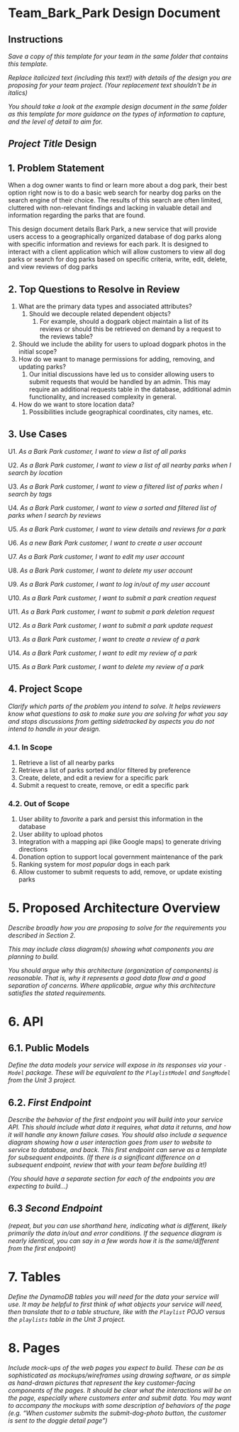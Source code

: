 # Team_Bark_Park Design Document

## Instructions

*Save a copy of this template for your team in the same folder that contains
this template.*

*Replace italicized text (including this text!) with details of the design you
are proposing for your team project. (Your replacement text shouldn't be in
italics)*

*You should take a look at the example design document in the same folder as
this template for more guidance on the types of information to capture, and the
level of detail to aim for.*

## *Project Title* Design

## 1. Problem Statement

When a dog owner wants to find or learn more about a dog park, their best option right now is to do a basic web search for nearby dog parks
on the search engine of their choice. The results of this search are often limited, cluttered with non-relevant findings and 
lacking in valuable detail and information regarding the parks that are found.

This design document details Bark Park, a new service that will provide users access to a geographically organized database
of dog parks along with specific information and reviews for each park. It is designed to interact with a
client application which will allow customers to view all dog parks or search for dog parks based on specific criteria, write, edit, delete, and view reviews of dog parks


## 2. Top Questions to Resolve in Review

1. What are the primary data types and associated attributes?
   1. Should we decouple related dependent objects?
      1. For example, should a dogpark object maintain a list of its reviews or should this be retrieved
         on demand by a request to the reviews table?
2. Should we include the ability for users to upload dogpark photos in the initial scope?
3. How do we want to manage permissions for adding, removing, and updating parks?
   1. Our initial discussions have led us to consider allowing users to submit requests that would be handled by an admin.
   This may require an additional requests table in the database, additional admin functionality, and increased
   complexity in general.
4. How do we want to store location data?
   1. Possibilities include geographical coordinates, city names, etc.

## 3. Use Cases

U1. *As a Bark Park customer, I want to view a list of all parks*

U2. *As a Bark Park customer, I want to view a list of all nearby parks when I search by location*
    
U3. *As a Bark Park customer, I want to view a filtered list of parks when I search by tags*

U4. *As a Bark Park customer, I want to view a sorted and filtered list of parks when I search by reviews*

U5. *As a Bark Park customer, I want to view details and reviews for a park*

U6. *As a new Bark Park customer, I want to create a user account*

U7. *As a Bark Park customer, I want to edit my user account*

U8. *As a Bark Park customer, I want to delete my user account*

U9. *As a Bark Park customer, I want to log in/out of my user account*

U10. *As a Bark Park customer, I want to submit a park creation request*

U11. *As a Bark Park customer, I want to submit a park deletion request*

U12. *As a Bark Park customer, I want to submit a park update request*

U13. *As a Bark Park customer, I want to create a review of a park*

U14. *As a Bark Park customer, I want to edit my review of a park*

U15. *As a Bark Park customer, I want to delete my review of a park*


## 4. Project Scope

*Clarify which parts of the problem you intend to solve. It helps reviewers know
what questions to ask to make sure you are solving for what you say and stops
discussions from getting sidetracked by aspects you do not intend to handle in
your design.*

### 4.1. In Scope

1. Retrieve a list of all nearby parks
2. Retrieve a list of parks sorted and/or filtered by preference
3. Create, delete, and edit a review for a specific park
4. Submit a request to create, remove, or edit a specific park


### 4.2. Out of Scope

1. User ability to *favorite* a park and persist this information in the database
2. User ability to upload photos
3. Integration with a mapping api (like Google maps) to generate driving directions
4. Donation option to support local government maintenance of the park
5. Ranking system for *most popular* dogs in each park
6. Allow customer to submit requests to add, remove, or update existing parks

# 5. Proposed Architecture Overview

*Describe broadly how you are proposing to solve for the requirements you
described in Section 2.*

*This may include class diagram(s) showing what components you are planning to
build.*

*You should argue why this architecture (organization of components) is
reasonable. That is, why it represents a good data flow and a good separation of
concerns. Where applicable, argue why this architecture satisfies the stated
requirements.*

# 6. API

## 6.1. Public Models

*Define the data models your service will expose in its responses via your
*`-Model`* package. These will be equivalent to the *`PlaylistModel`* and
*`SongModel`* from the Unit 3 project.*

## 6.2. *First Endpoint*

*Describe the behavior of the first endpoint you will build into your service
API. This should include what data it requires, what data it returns, and how it
will handle any known failure cases. You should also include a sequence diagram
showing how a user interaction goes from user to website to service to database,
and back. This first endpoint can serve as a template for subsequent endpoints.
(If there is a significant difference on a subsequent endpoint, review that with
your team before building it!)*

*(You should have a separate section for each of the endpoints you are expecting
to build...)*

## 6.3 *Second Endpoint*

*(repeat, but you can use shorthand here, indicating what is different, likely
primarily the data in/out and error conditions. If the sequence diagram is
nearly identical, you can say in a few words how it is the same/different from
the first endpoint)*

# 7. Tables

*Define the DynamoDB tables you will need for the data your service will use. It
may be helpful to first think of what objects your service will need, then
translate that to a table structure, like with the *`Playlist` POJO* versus the
`playlists` table in the Unit 3 project.*

# 8. Pages

*Include mock-ups of the web pages you expect to build. These can be as
sophisticated as mockups/wireframes using drawing software, or as simple as
hand-drawn pictures that represent the key customer-facing components of the
pages. It should be clear what the interactions will be on the page, especially
where customers enter and submit data. You may want to accompany the mockups
with some description of behaviors of the page (e.g. “When customer submits the
submit-dog-photo button, the customer is sent to the doggie detail page”)*
